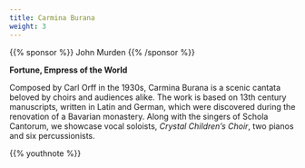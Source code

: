```yaml
---
title: Carmina Burana
weight: 3
---
```


{{% sponsor %}} John Murden {{% /sponsor %}}

**Fortune, Empress of the World**  

Composed by Carl Orff in the 1930s, Carmina Burana is a scenic cantata beloved
by choirs and audiences alike.  The work is based on 13th century manuscripts,
written in Latin and German, which were discovered during the renovation of a
Bavarian monastery.  Along with the singers of Schola Cantorum, we showcase
vocal soloists, _Crystal Children’s Choir_, two pianos and six percussionists.

{{% youthnote %}}
